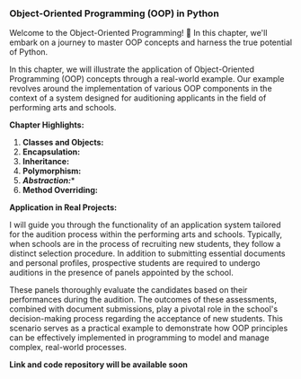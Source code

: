 ### **Object-Oriented Programming (OOP) in Python**

Welcome to the Object-Oriented Programming! 🚀 In this chapter, we'll embark on a journey to master OOP concepts and harness the true potential of Python.

In this chapter, we will illustrate the application of Object-Oriented Programming (OOP) concepts through a real-world example. Our example revolves around the implementation of various OOP components in the context of a system designed for auditioning applicants in the field of performing arts and schools.

**Chapter Highlights:**

1. **Classes and Objects:**
2. **Encapsulation:**
3. **Inheritance:**
4. **Polymorphism:**
5. ***Abstraction:****
6. **Method Overriding:**

**Application in Real Projects:**

I will guide you through the functionality of an application system tailored for the audition process within the performing arts and schools. Typically, when schools are in the process of recruiting new students, they follow a distinct selection procedure. In addition to submitting essential documents and personal profiles, prospective students are required to undergo auditions in the presence of panels appointed by the school.

These panels thoroughly evaluate the candidates based on their performances during the audition. The outcomes of these assessments, combined with document submissions, play a pivotal role in the school's decision-making process regarding the acceptance of new students. This scenario serves as a practical example to demonstrate how OOP principles can be effectively implemented in programming to model and manage complex, real-world processes.

**Link and code repository will be available soon**
